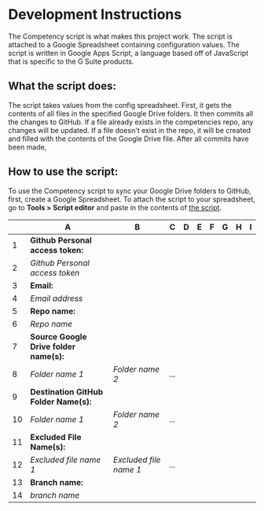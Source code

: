 # Development Instructions
The Competency script is what makes this project work. The script is attached to a Google Spreadsheet containing configuration values. The script is written in Google Apps Script, a language based off of JavaScript that is specific to the G Suite products.

## What the script does:
The script takes values from the config spreadsheet. First, it gets the contents of all files in the specified Google Drive folders. It then commits all the changes to GitHub. If a file already exists in the competencies repo, any changes will be updated. If a file doesn't exist in the repo, it will be created and filled with the contents of the Google Drive file. After all commits have been made, 

## How to use the script:
To use the Competency script to sync your Google Drive folders to GitHub, first, create a Google Spreadsheet. To attach the script to your spreadsheet, go to <b>Tools > Script editor</b> and paste in the contents of [the script](https://raw.githubusercontent.com/sendwithus/competencies/master/competencySyncScript.gs).

|    | A                                   | B                      | C     | D | E | F | G | H | I |
|----|-------------------------------------|------------------------|-------|---|---|---|---|---|---|
| 1  | <b>Github Personal access token:</b>       |                        |
| 2  | *Github Personal access token*      |                        |
| 3  | <b>Email:</b>                              |                        |
| 4  | *Email address*                     |                        |
| 5  | <b>Repo name:</b>                          |                        |
| 6  | *Repo name*                         |                        |
| 7  | <b>Source Google Drive folder name(s):</b> |                        |
| 8  | *Folder name 1*                     | *Folder name 2*        | *...* |   |
| 9  | <b>Destination GitHub Folder Name(s):</b>  |                        |
| 10 | *Folder name 1*                     | *Folder name 2*        | *...* |   |
| 11 | <b>Excluded File Name(s):</b>              |                        |
| 12 | *Excluded file name 1*              | *Excluded file name 1* | *...* |   |
| 13 | <b>Branch name:</b>                        |                        |
| 14 | *branch name*                       |                        |       |   |
